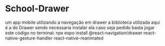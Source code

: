 # School-Drawer
um app mobile utilizando a navegação em drawer 
a biblioteca utilizada aqui é a do Drawer sendo necessaria instalar ela caso seja pedido 
basta jogar este código no terminal: npx expo install @react-navigation/drawer react-native-gesture-handler react-native-reanimated
